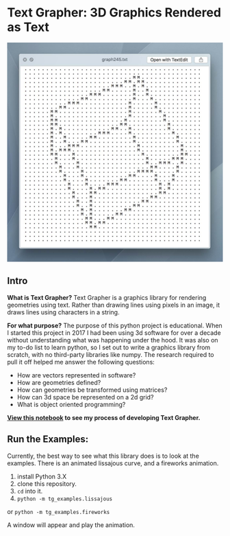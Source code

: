 # Text Grapher: 3D Graphics Rendered as Text

![alt text](img/example_01.jpg)

## Intro

**What is Text Grapher?** Text Grapher is a graphics library for rendering geometries using text. Rather than drawing lines using pixels in an image, it draws lines using characters in a string.

**For what purpose?** The purpose of this python project is educational. When I started this project in 2017 I had been using 3d software for over a decade without understanding what was happening under the hood. It was also on my to-do list to learn python, so I set out to write a graphics library from scratch, with no third-party libraries like numpy. The research required to pull it off helped me answer the following questions:

- How are vectors represented in software?
- How are geometries defined?
- How can geometries be transformed using matrices?
- How can 3d space be represented on a 2d grid?
- What is object oriented programming?

**[View this notebook](text_grapher.ipynb) to see my process of developing Text Grapher.**


## Run the Examples:

Currently, the best way to see what this library does is to look at the examples. There is an animated lissajous curve, and a fireworks animation. 

1. install Python 3.X
1. clone this repository.
1. `cd` into it.
1. `python -m tg_examples.lissajous`

or `python -m tg_examples.fireworks`

A window will appear and play the animation.
